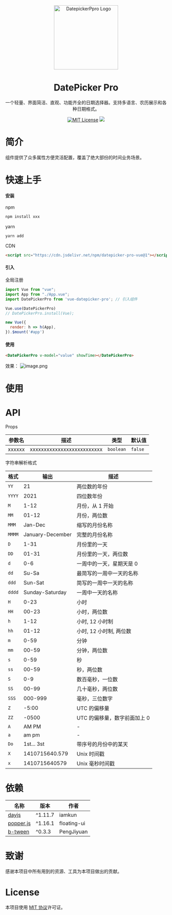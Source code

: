 <div align="center">
  <a href="https://github.com/LIjiAngChen8/datepicker-pro-vue" target="_blank">
    <img alt="DatepickerPpro Logo" width="200" src="https://imgur.com/ZEmf07N.png"/>
  </a>
</div>

<div align="center">
  <h1>DatePicker Pro</h1>
</div>

<div align="center">

一个轻量、界面简洁、直观、功能齐全的日期选择器。支持多语言、农历展示和各种日期格式。

[![MIT License](https://img.shields.io/badge/license-MIT-blue.svg)](https://github.com/LIjiAngChen8/datepicker-pro-vue/blob/main/LICENSE)
[![](https://data.jsdelivr.com/v1/package/npm/datepicker-pro-vue/badge)](https://www.jsdelivr.com/package/npm/datepicker-pro-vue)


</div>

# 简介
组件提供了众多属性方便灵活配置，覆盖了绝大部份的时间业务场景。

# 快速上手

#### 安装

npm
```bash
npm install xxx
```

yarn
```bash
yarn add
```
CDN
```html
<script src="https://cdn.jsdelivr.net/npm/datepicker-pro-vue@1"></script>
```

#### 引入

全局注册

```js
import Vue from "vue";
import App from "./App.vue";
import DatePickerPro from 'vue-datepicker-pro'; // 引入组件

Vue.use(DatePickerPro)
// DatePickerPro.install(Vue);

new Vue({
  render: h => h(App),
}).$mount('#app')
```

#### 使用

``` html
<DatePickerPro v-model="value" showTime></DatePickerPro>
```
效果：
![image.png](https://imgur.com/aKPpqMM.png)

# 使用

# API
Props

|参数名         | 描述                                 | 类型                  | 默认值|
| ------------ | ----------------------------------- | --------------------- | -------| 
| xxxxxx | xxxxxxxxxxxxxxxxxxxxxxxxxx            | `boolean`             | `false`| 

字符串解析格式

格式     | 输出               | 描述                |
| ------ | ---------------- | ----------------- |
| `YY`   | 21               | 两位数的年份            |
| `YYYY` | 2021             | 四位数年份             |
| `M`    | 1-12             | 月份，从 1 开始         |
| `MM`   | 01-12            | 月份，两位数            |
| `MMM`  | Jan-Dec          | 缩写的月份名称           |
| `MMMM` | January-December | 完整的月份名称           |
| `D`    | 1-31             | 月份里的一天            |
| `DD`   | 01-31            | 月份里的一天，两位数        |
| `d`    | 0-6              | 一周中的一天，星期天是 0     |
| `dd`   | Su-Sa            | 最简写的一周中一天的名称      |
| `ddd`  | Sun-Sat          | 简写的一周中一天的名称       |
| `dddd` | Sunday-Saturday  | 一周中一天的名称          |
| `H`    | 0-23             | 小时                |
| `HH`   | 00-23            | 小时，两位数            |
| `h`    | 1-12             | 小时, 12 小时制        |
| `hh`   | 01-12            | 小时, 12 小时制, 两位数   |
| `m`    | 0-59             | 分钟                |
| `mm`   | 00-59            | 分钟，两位数            |
| `s`    | 0-59             | 秒                 |
| `ss`   | 00-59            | 秒，两位数             |
| `S`    | 0-9              | 数百毫秒，一位数          |
| `SS`   | 00-99            | 几十毫秒，两位数          |
| `SSS`  | 000-999          | 毫秒，三位数字           |
| `Z`    | -5:00            | UTC 的偏移量          |
| `ZZ`   | -0500            | UTC 的偏移量，数字前面加上 0 |
| `A`    | AM PM            | -                 |
| `a`    | am pm            | -                 |
| `Do`   | 1st... 3st       | 带序号的月份中的某天        |
| `X`    | 1410715640.579   | Unix 时间戳          |
| `x`    | 1410715640579    | Unix 毫秒时间戳
# 依赖

| 名称         | 版本     | 作者        |
| ----------- | ------- |------------ |
| [dayjs]     | ^1.11.7 | iamkun      |
| [popper.js] | ^1.16.1 | floating-ui |
| [b-tween]   | ^0.3.3  | PengJiyuan  |

[dayjs]: https://day.js.org/
[popper.js]: https://popper.js.org/
[b-tween]: https://github.com/PengJiyuan/b-tween

# 致谢
感谢本项目中所有用到的资源、工具为本项目做出的贡献。

# License

本项目使用 [MIT 协议](./LICENSE)许可证。
